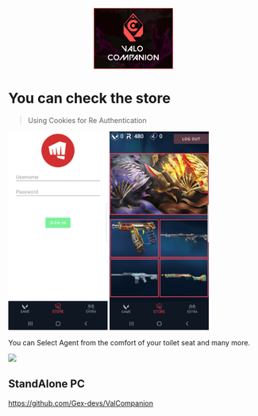 <p align="center">
  <img width="160" src="preview/Title.jpg">
</p>

# You can check the store
> Using Cookies for Re Authentication 
<p>
  <img src="preview/sign in.jpg" alt="Image Here" width="200" height="400"/>
  <img src="preview/store screenshot.jpg" alt="Image Here" width="200" height="400"/> 
</p>


You can Select Agent from the comfort of your toilet seat and many more.

![](preview/mobile_val.gif)

## StandAlone PC 
https://github.com/Gex-devs/ValCompanion
